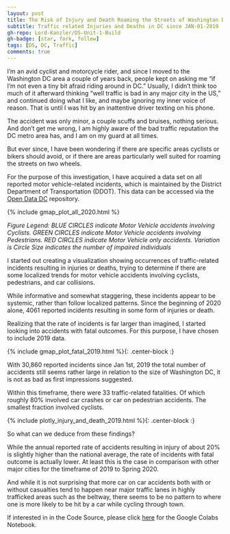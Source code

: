 ```yaml
---
layout: post
title: The Risk of Injury and Death Roaming the Streets of Washington DC 
subtitle: Traffic related Injuries and Deaths in DC since JAN-01-2019
gh-repo: Lord-Kanzler/DS-Unit-1-Build
gh-badge: [star, fork, follow]
tags: [DS, DC, Traffic]
comments: true
---
```


I’m an avid cyclist and motorcycle rider, and since I moved to the Washington DC area a couple of years back, people kept on asking me “if I’m not even a tiny bit afraid riding around in DC.” Usually, I didn’t think too much of it afterward thinking “well traffic is bad in any major city in the US,” and continued doing what I like, and maybe ignoring my inner voice of reason. That is until I was hit by an inattentive driver texting on his phone.

The accident was only minor, a couple scuffs and bruises, nothing serious. And don’t get me wrong, I am highly aware of the bad traffic reputation the DC metro area has, and I am on my guard at all times.

But ever since, I have been wondering if there are specific areas cyclists or bikers should avoid, or if there are areas particularly well suited for roaming the streets on two wheels.

For the purpose of this investigation, I have acquired a data set on all reported motor vehicle-related incidents, which is maintained by the District Department of Transportation (DDOT). This data can be accessed via the [Open Data DC](https://opendata.dc.gov/datasets/70392a096a8e431381f1f692aaa06afd_24) repository. 

{% include gmap_plot_all_2020.html %}

*Figure Legend: BLUE CIRCLES indicate Motor Vehicle accidents involving Cyclists. GREEN CIRCLES indicate Motor Vehicle accidents involving Pedestrians. RED CIRCLES indicate Motor Vehicle only accidents. Variation is Circle Size indicates the number of impaired individuals*

I started out creating a visualization showing occurrences of traffic-related incidents resulting in injuries or deaths, trying to determine if there are some localized trends for motor vehicle accidents involving cyclists, pedestrians, and car collisions. 

While informative and somewhat staggering, these incidents appear to be systemic, rather than follow localized patterns. Since the beginning of 2020 alone, 4061 reported incidents resulting in some form of injuries or death.

Realizing that the rate of incidents is far larger than imagined, I started looking into accidents with fatal outcomes. For this purpose, I have chosen to include 2019 data.

{% include gmap_plot_fatal_2019.html %}{: .center-block :}

With 30,860 reported incidents since Jan 1st, 2019 the total number of accidents still seems rather large in relation to the size of Washington DC, it is not as bad as first impressions suggested. 

Within this timeframe, there were 33 traffic-related fatalities. Of which roughly 80% involved car crashes or car on pedestrian accidents. The smallest fraction involved cyclists.

{% include plotly_injury_and_death_2019.html %}{: .center-block :}


So what can we deduce from these findings?

While the annual reported rate of accidents resulting in injury of about 20% is slightly higher than the national average, the rate of incidents with fatal outcome is actually lower. At least this is the case in comparison with other major cities for the timeframe of 2019 to Spring 2020.

And while it is not surprising that more car on car accidents both with or without casualties tend to happen near major traffic lanes in highly trafficked areas such as the beltway, there seems to be no pattern to where one is more likely to be hit by a car while cycling through town.



If interested in in the Code Source, please click [here](https://github.com/Lord-Kanzler/DS-Unit-1-Build/blob/master/LS_DS13_Unit_1_Build_DATA_ALEX_KAISER.ipynb) for the Google Colabs Notebook.
